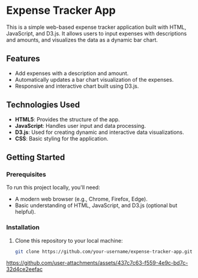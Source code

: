 # Expense Tracker App

This is a simple web-based expense tracker application built with HTML, JavaScript, and D3.js. It allows users to input expenses with descriptions and amounts, and visualizes the data as a dynamic bar chart.

## Features

- Add expenses with a description and amount.
- Automatically updates a bar chart visualization of the expenses.
- Responsive and interactive chart built using D3.js.

## Technologies Used

- **HTML5**: Provides the structure of the app.
- **JavaScript**: Handles user input and data processing.
- **D3.js**: Used for creating dynamic and interactive data visualizations.
- **CSS**: Basic styling for the application.

## Getting Started

### Prerequisites

To run this project locally, you'll need:

- A modern web browser (e.g., Chrome, Firefox, Edge).
- Basic understanding of HTML, JavaScript, and D3.js (optional but helpful).

### Installation

1. Clone this repository to your local machine:

   ```bash
   git clone https://github.com/your-username/expense-tracker-app.git


https://github.com/user-attachments/assets/437c7c63-f559-4e9c-bd7c-32d4ce2eefac

